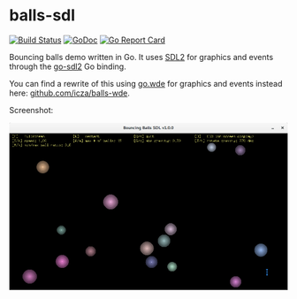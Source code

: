 # balls-sdl

[![Build Status](https://travis-ci.org/icza/balls-sdl.svg?branch=master)](https://travis-ci.org/icza/balls-sdl)
[![GoDoc](https://godoc.org/github.com/icza/balls-sdl?status.svg)](https://godoc.org/github.com/icza/balls-sdl)
[![Go Report Card](https://goreportcard.com/badge/github.com/icza/balls-sdl)](https://goreportcard.com/report/github.com/icza/balls-sdl)

Bouncing balls demo written in Go. It uses [SDL2](https://www.libsdl.org/)
for graphics and events through the [go-sdl2](https://github.com/veandco/go-sdl2) Go binding.

You can find a rewrite of this using [go.wde](https://github.com/skelterjohn/go.wde) for graphics and events instead here:
[github.com/icza/balls-wde](https://github.com/icza/balls-wde).

Screenshot:

![Bouncing Balls SDL v1.0.0 screenshot](screenshots/balls-sdl-v1.0.0.png)
